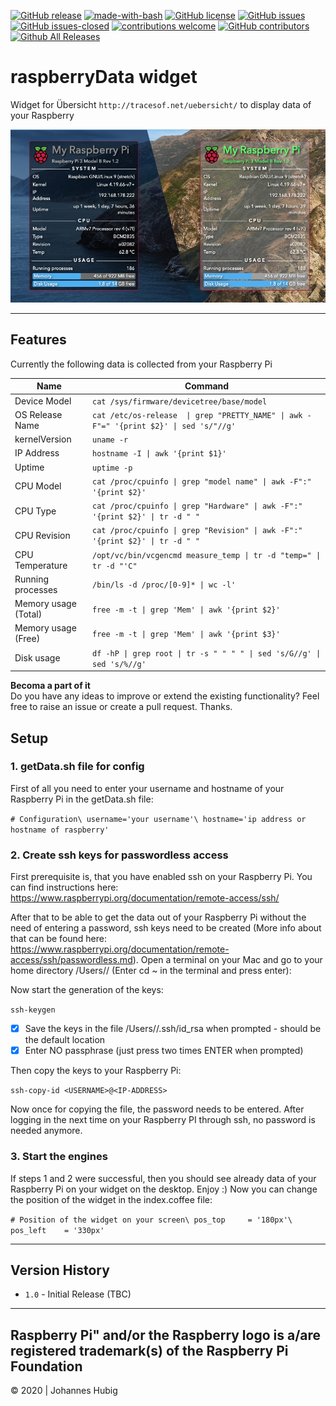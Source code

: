 [![GitHub release](https://img.shields.io/github/release/jhubig/raspberryData/all.svg?maxAge=1)](https://GitHub.com/jhubig/raspberryData/releases/)
[![made-with-bash](https://img.shields.io/badge/Made%20with-Bash-1f425f.svg)](https://www.gnu.org/software/bash/)
[![GitHub license](https://img.shields.io/github/license/jhubig/raspberryData.svg)](https://github.com/jhubig/raspberryData/blob/master/LICENSE)
[![GitHub issues](https://img.shields.io/github/issues/jhubig/raspberryData.svg)](https://GitHub.com/jhubig/raspberryData/issues/)
[![GitHub issues-closed](https://img.shields.io/github/issues-closed/jhubig/raspberryData.svg)](https://GitHub.com/jhubig/raspberryData/issues?q=is%3Aissue+is%3Aclosed)
[![contributions welcome](https://img.shields.io/badge/contributions-welcome-brightgreen.svg?style=flat)](https://github.com/jhubig/raspberryData/issues)
[![GitHub contributors](https://img.shields.io/github/contributors/jhubig/raspberryData.svg)](https://GitHub.com/jhubig/raspberryData/graphs/contributors/)
[![Github All Releases](https://img.shields.io/github/watchers/jhubig/raspberryData?style=social)](https://github.com/jhubig/raspberryData/watchers)

# raspberryData widget
Widget for Übersicht `http://tracesof.net/uebersicht/` to display data of your Raspberry

![banner.png](img/banner.png?raw=true "raspberryData widget")

---

## Features

Currently the following data is collected from your Raspberry Pi

| Name | Command
| --- | --- |
| Device Model | `cat /sys/firmware/devicetree/base/model` |
| OS Release Name | `cat /etc/os-release  \| grep "PRETTY_NAME" \| awk -F"=" '{print $2}' \| sed 's/"//g'` |
| kernelVersion | `uname -r` |
| IP Address | `hostname -I \| awk '{print $1}'` |
| Uptime | `uptime -p` |
| CPU Model | `cat /proc/cpuinfo \| grep "model name" \| awk -F":" '{print $2}'` |
| CPU Type | `cat /proc/cpuinfo \| grep "Hardware" \| awk -F":" '{print $2}' \| tr -d " "` |
| CPU Revision | `cat /proc/cpuinfo \| grep "Revision" \| awk -F":" '{print $2}' \| tr -d " "` |
| CPU Temperature | `/opt/vc/bin/vcgencmd measure_temp \| tr -d "temp=" \| tr -d "'C"` |
| Running processes | `/bin/ls -d /proc/[0-9]* \| wc -l'` |
| Memory usage (Total) | `free -m -t \| grep 'Mem' \| awk '{print $2}'` |
| Memory usage (Free) | `free -m -t \| grep 'Mem' \| awk '{print $3}'` |
| Disk usage | `df -hP \| grep root \| tr -s " " " " \| sed 's/G//g' \| sed 's/%//g'` |

**Becoma a part of it**   
Do you have any ideas to improve or extend the existing functionality? Feel free to raise an issue or create a pull request. Thanks.


## Setup

### 1. getData.sh file for config

First of all you need to enter your username and hostname of your Raspberry Pi in the getData.sh file:

`# Configuration\
username='your username'\
hostname='ip address or hostname of raspberry'`

### 2. Create ssh keys for passwordless access

First prerequisite is, that you have enabled ssh on your Raspberry Pi. You can find instructions here: https://www.raspberrypi.org/documentation/remote-access/ssh/

After that to be able to get the data out of your Raspberry Pi without the need of entering a password, ssh keys need to be created (More info about that can be found here: https://www.raspberrypi.org/documentation/remote-access/ssh/passwordless.md). Open a terminal on your Mac and go to your home directory /Users/<yourUser>/ (Enter cd ~ in the terminal and press enter):

Now start the generation of the keys:

`ssh-keygen`

- [x] Save the keys in the file /Users/<yourUser>/.ssh/id_rsa when prompted - should be the default location
- [x] Enter NO passphrase (just press two times ENTER when prompted)

Then copy the keys to your Raspberry Pi:

`ssh-copy-id <USERNAME>@<IP-ADDRESS>`

Now once for copying the file, the password needs to be entered. After logging in the next time on your Raspberry PI through ssh, no password is needed anymore.

### 3. Start the engines

If steps 1 and 2 were successful, then you should see already data of your Raspberry Pi on your widget on the desktop. Enjoy :)
Now you can change the position of the widget in the index.coffee file:

`# Position of the widget on your screen\
pos_top		= '180px'\
pos_left	= '330px'`

----

## Version History
- `1.0` - Initial Release (TBC)

---
Raspberry Pi" and/or the Raspberry logo is a/are registered trademark(s) of the Raspberry Pi Foundation
---

© 2020 | Johannes Hubig
